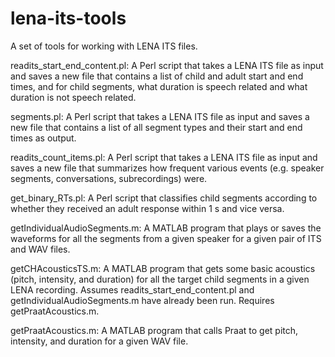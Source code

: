 # lena-its-tools
A set of tools for working with LENA ITS files.

readits_start_end_content.pl: A Perl script that takes a LENA ITS file as input and saves a new file that contains a list of child and adult start and end times, and for child segments, what duration is speech related and what duration is not speech related.

segments.pl: A Perl script that takes a LENA ITS file as input and saves a new file that contains a list of all segment types and their start and end times as output.

readits_count_items.pl: A Perl script that takes a LENA ITS file as input and saves a new file that summarizes how frequent various events (e.g. speaker segments, conversations, subrecordings) were.

get_binary_RTs.pl: A Perl script that classifies child segments according to whether they received an adult response within 1 s and vice versa.

getIndividualAudioSegments.m: A MATLAB program that plays or saves the waveforms for all the segments from a given speaker for a given pair of ITS and WAV files.

getCHAcousticsTS.m: A MATLAB program that gets some basic acoustics (pitch, intensity, and duration) for all the target child segments in a given LENA recording. Assumes readits_start_end_content.pl and getIndividualAudioSegments.m have already been run. Requires getPraatAcoustics.m.

getPraatAcoustics.m: A MATLAB program that calls Praat to get pitch, intensity, and duration for a given WAV file.
